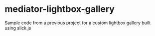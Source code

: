 # mediator-lightbox-gallery
Sample code from a previous project for a custom lightbox gallery built using slick.js
